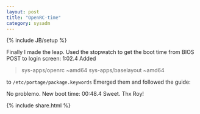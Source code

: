 ```yaml
---
layout: post
title: "OpenRC-time"
category: sysadm
---
```

{% include JB/setup %}

Finally I made the leap. 
Used the stopwatch to get the boot time from BIOS POST to login screen: 1:02.4
Added 

>sys-apps/openrc ~amd64
>sys-apps/baselayout ~amd64

to ``/etc/portage/package.keywords``
Emerged them and followed the guide: 
<a href="http://www.gentoo.org/doc/en/openrc-migration.xml"></a>

No problemo. New boot time: 
00:48.4
Sweet. Thx Roy! 

{% include share.html %}
